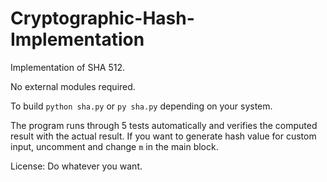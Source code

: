 # Cryptographic-Hash-Implementation

Implementation of SHA 512.

No external modules required. 

To build
```python sha.py``` 
or
```py sha.py```
depending on your system.

The program runs through 5 tests automatically and verifies the computed result with the actual result. If you want to generate hash value for custom input, uncomment and change `m` in the main block.

License: Do whatever you want.